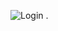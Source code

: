 


![Login](https://github.com/anlyldz/defaultapp/assets/101934800/33bc860c-022d-44a1-b024-6ba633bf7863)
.
